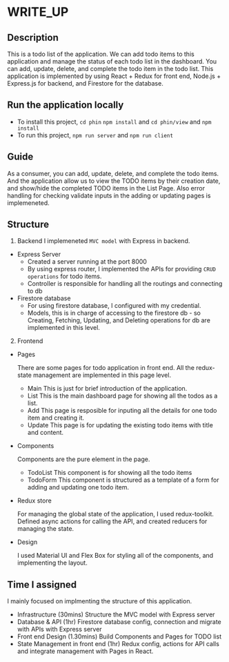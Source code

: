 # WRITE_UP

## Description
This is a todo list of the application. We can add todo items to this application and manage the status of each todo list in the dashboard. You can add, update, delete, and complete the todo item in the todo list. This application is implemented by using React + Redux for front end, Node.js + Express.js for backend, and Firestore for the database.

## Run the application locally

- To install this project, `cd phin` `npm install` and `cd phin/view` and `npm install`
- To run this project, `npm run server` and `npm run client`

## Guide
As a consumer, you can add, update, delete, and complete the todo items.
And the application allow us to view the TODO items by their creation date, and show/hide the completed TODO items in the List Page. Also error handling for checking validate inputs in the adding or updating pages is implemeneted.

## Structure
1. Backend
  I implemeneted `MVC model` with Express in backend.
  - Express Server
    - Created a server running at the port 8000
    - By using express router, I implemented the APIs for providing `CRUD operations` for todo items.
    - Controller is responsible for handling all the routings and connecting to db
  - Firestore database
    - For using firestore database, I configured with my credential.
    - Models, this is in charge of accessing to the firestore db - so Creating, Fetching, Updating, and Deleting operations for db are implemented in this level.

2. Frontend
  - Pages

    There are some pages for todo application in front end. All the redux-state management are implemented in this page level.
    - Main
      This is just for brief introduction of the application.
    - List
      This is the main dashboard page for showing all the todos as a list.
    - Add
      This page is resposible for inputing all the details for one todo item and creating it.
    - Update
      This page is for updating the existing todo items with title and content.
  - Components

    Components are the pure element in the page.
    - TodoList
      This component is for showing all the todo items
    - TodoForm
      This component is structured as a template of a form for adding and updating one todo item.
  - Redux store

    For managing the global state of the application, I used redux-toolkit. Defined async actions for calling the API, and created reducers for managing the state.
  - Design
  
    I used Material UI and Flex Box for styling all of the components, and implementing the layout.

## Time I assigned
I mainly focused on implmenting the structure of this application.
 - Infrastructure (30mins)
    Structure the MVC model with Express server
 - Database & API (1hr)
    Firestore database config, connection and migrate with APIs with Express server
 - Front end Design (1.30mins)
    Build Components and Pages for TODO list
 - State Management in front end (1hr)
    Redux config, actions for API calls and integrate management with Pages in React.
